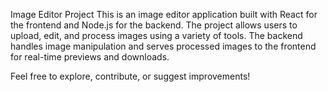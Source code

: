 Image Editor Project
This is an image editor application built with React for the frontend and Node.js for the backend. The project allows users to upload, edit, and process images using a variety of tools. The backend handles image manipulation and serves processed images to the frontend for real-time previews and downloads.

Feel free to explore, contribute, or suggest improvements!
